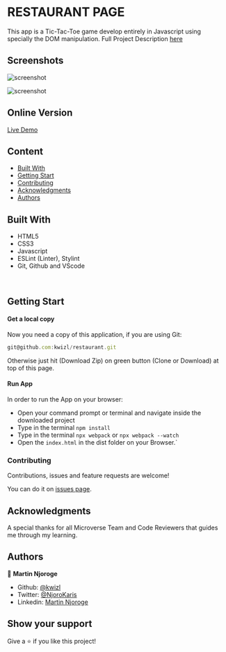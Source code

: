# RESTAURANT PAGE

This app is a Tic-Tac-Toe game develop entirely in Javascript using specially the DOM manipulation. Full Project Description [here](https://www.theodinproject.com/courses/javascript/lessons/restaurant-page)

## Screenshots
![screenshot](https://cdn.mathpix.com/snip/images/80QjOOyLGp9ZWerRDJOOKEZeJIz9WF2p3RbyvTgqHoY.original.fullsize.png)

![screenshot](https://cdn.mathpix.com/snip/images/-75HmyDAMtdNL8qInz9zgGfo9Kv3hrz9gvwrpghD9j4.original.fullsize.png)

## Online Version
 [Live Demo ](https://rawcdn.githack.com/kwizl/tictactoe-js/e88523c51b307db05d3d539c26f5bb22e3fd4092/index.html)

## Content

* [Built With](#built-with)
* [Getting Start](#getting-start)
* [Contributing](#contributing)
* [Acknowledgments](#acknowledgments)
* [Authors](#authors)

## Built With

- HTML5
- CSS3
- Javascript
- ESLint (Linter), Stylint
- Git, Github and VScode
<br>

## Getting Start

#### Get a local copy
Now you need a copy of this application, if you are using Git:
```js
git@github.com:kwizl/restaurant.git
```
Otherwise just hit (Download Zip) on green button (Clone or Download) at top of this page.

#### Run App

In order to run the App on your browser:
- Open your command prompt or terminal and navigate inside the downloaded project
- Type in the terminal `npm install`
- Type in the terminal `npx webpack` or `npx webpack --watch`
- Open the `index.html` in the dist folder on your Browser.`


### Contributing

Contributions, issues and feature requests are welcome!

You can do it on [issues page](issues/).

## Acknowledgments

A special thanks for all Microverse Team and Code Reviewers that guides me through my learning.

## Authors

👤 **Martin Njoroge**

- Github: [@kwizl](https://github.com/kwizl)
- Twitter: [@NjoroKaris](https://twitter.com/NjoroKaris)
- Linkedin: [Martin Njoroge](https://www.linkedin.com/in/martin-kariuki-njoroge/)

## Show your support

Give a ⭐️ if you like this project!
